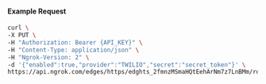 <!-- Code generated for API Clients. DO NOT EDIT. -->

#### Example Request

```bash
curl \
-X PUT \
-H "Authorization: Bearer {API_KEY}" \
-H "Content-Type: application/json" \
-H "Ngrok-Version: 2" \
-d '{"enabled":true,"provider":"TWILIO","secret":"secret_token"}' \
https://api.ngrok.com/edges/https/edghts_2fmnzMSmaHQtEehArNm7z7LnBMm/routes/edghtsrt_2fmnzGHNSVdQEUzB5xEhbmN9z7f/webhook_verification
```
